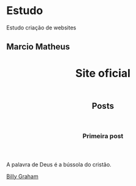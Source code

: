 # Estudo
Estudo criação de websites
<DOCTYPE html>
  <html>
<body> 
  <h2> Marcio Matheus </h2>
  
  
  
  <header>
  <h1>Site oficial</h1>
  </header>
  
  <section>
  <header>
    <h2>Posts</h2>
  </header>
  <article>
    <header>
      <h3> Primeira post </h3>
    </header>
    <p>
      A palavra de Deus é a bússola do cristão.
   
<a href="https://www.pensador.com/autor/billy_graham/">Billy Graham</a>
    </p>
  </article>
  </section>
  <footer></footer>
</body>
</html>
